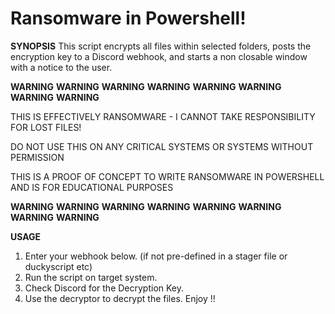 # Ransomware in Powershell!

**SYNOPSIS**
This script encrypts all files within selected folders, posts the encryption key to a Discord webhook, and starts a non closable window
with a notice to the user.

**WARNING**   **WARNING**   **WARNING**   **WARNING**   **WARNING**   **WARNING**   **WARNING**   **WARNING**

THIS IS EFFECTIVELY RANSOMWARE - I CANNOT TAKE RESPONSIBILITY FOR LOST FILES!

DO NOT USE THIS ON ANY CRITICAL SYSTEMS OR SYSTEMS WITHOUT PERMISSION

THIS IS A PROOF OF CONCEPT TO WRITE RANSOMWARE IN POWERSHELL AND IS FOR EDUCATIONAL PURPOSES

**WARNING**   **WARNING**   **WARNING**   **WARNING**   **WARNING**   **WARNING**   **WARNING**   **WARNING**   

**USAGE**
1. Enter your webhook below. (if not pre-defined in a stager file or duckyscript etc)
2. Run the script on target system.
3. Check Discord for the Decryption Key.
4. Use the decryptor to decrypt the files.
Enjoy !!
